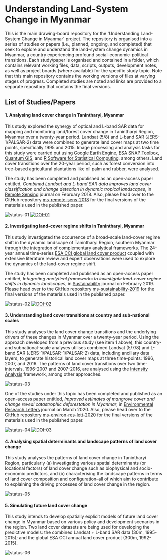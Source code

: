 # Understanding Land-System Change in Myanmar
This is the main drawing-board repository for the 'Understanding Land-System Change in Myanmar' project. The repository is organised into a series of studies or papers (i.e., planned, ongoing, and completed) that seek to explore and understand the land-system change dynamics in Myanmar, a country experiencing profound social-economic-political transitions. Each study/paper is organised and contained in a folder, which contains relevant working files, data, scripts, outputs, development notes, as well as project boards (where available) for the specific study topic. Note that this main repository contains the working versions of files at varying stages of progress. Completed studies are noted and links are provided to a separate repository that contains the final versions.

## List of Studies/Papers

#### 1. Analysing land cover change in Tanintharyi, Myanmar
This study explored the synergy of optical and L-band SAR data for mapping and monitoring land/forest cover change in Tanintharyi Region, Myanmar over a twenty-year period. Landsat (5/8) and L-band SAR (JERS-1/PALSAR-2) data were combined to generate land cover maps at two time points, specifically 1995 and 2015. Image processing and analysis tasks for this study were carried out using [Google Earth Engine](https://earthengine.google.com), [ESA SNAP Toolbox](https://earthengine.google.com), [Quantum GIS](http://www.qgis.org), and [R Software for Statistical Computing](https://www.r-project.org), among others. Land cover transitions over the 20-year period, such as forest conversion into tree-based agricultural plantations like oil palm and rubber, were analysed.

The study has been completed and published as an open-access paper entitled, *Combined Landsat and L-band SAR data improves land cover classification and change detection in dynamic tropical landscapes*, in [Remote Sensing](http://www.mdpi.com/journal/remotesensing) journal on February 2018. Also, please head over to the GitHub repository [ms-remote-sens-2018](https://github.com/dondealban/ms-remote-sens-2018) for the final versions of the materials used in the published paper.

![status-01](https://img.shields.io/badge/status-completed-red.svg)
[![DOI-01](https://img.shields.io/badge/DOI-10.3390%2Frs10020306-blue.svg)](https://doi.org/10.3390/rs10020306)

#### 2. Investigating land-cover regime shifts in Tanintharyi, Myanmar
This study investigated the occurrence of a broad-scale land-cover regime shift in the dynamic landscape of Tanintharyi Region, southern Myanmar through the integration of complementary analytical frameworks. The 24-year annual time-series [ESA CCI global land cover product](https://www.esa-landcover-cci.org) coupled with extensive literature review and expert observations were used to explore the dynamics of the land-cover regime shift.

The study has been completed and published as an open-access paper entitled, *Integrating analytical frameworks to investigate land-cover regime shifts in dynamic landscapes*, in [Sustainability](https://www.mdpi.com/journal/sustainability) journal on February 2019. Please head over to the GitHub repository [ms-sustainability-2019](https://github.com/dondealban/ms-sustainability-2019) for the final versions of the materials used in the published paper.

![status-02](https://img.shields.io/badge/status-completed-red.svg)
[![DOI-02](https://img.shields.io/badge/DOI-10.3390%2Fsu11041139-blue.svg)](https://doi.org/10.3390/su11041139)

#### 3. Understanding land cover transitions at country and sub-national scales
This study analyses the land cover change transitions and the underlying drivers of these changes in Myanmar over a twenty-year period. Using the approach developed from a previous study (see item 1 above), this country- and subnational-scale analyses utilises combined Landsat (5/7/8) and L-band SAR (JERS-1/PALSAR-1/PALSAR-2) data, including ancillary data layers, to generate historical land cover maps at three time-points: 1996, 2007, and 2016. The patterns of land cover transitions over two time-intervals, 1996-2007 and 2007-2016, are analysed using the [Intensity Analysis](https://www.sciencedirect.com/science/article/pii/S0169204612000618) framework, among other approaches.

![status-03](https://img.shields.io/badge/status-ongoing-brightgreen.svg)

One of the studies under this topic has been completed and published as an open-access paper entitled, *Improved estimates of mangrove cover and change reveal catastrophic deforestation in Myanmar*, in [Environmental Research Letters](https://iopscience.iop.org/journal/1748-9326) journal on March 2020. Also, please head over to the GitHub repository [ms-environ-res-lett-2020](https://github.com/dondealban/ms-environ-res-lett-2020) for the final versions of the materials used in the published paper.

![status-04](https://img.shields.io/badge/status-completed-red.svg)
[![DOI-03](https://img.shields.io/badge/DOI-10.1088%2F1748--9326%2Fab666d-blue.svg)](https://doi.org/10.1088/1748-9326/ab666d)

#### 4. Analysing spatial determinants and landscape patterns of land cover change
This study analyses the patterns of land cover change in Tanintharyi Region, particularly (a) investigating various spatial determinants (or locational factors) of land cover change such as biophysical and socio-economic predictors, and (b) characterising the landscape patterns in terms of land cover composition and configuration–all of which aim to contribute to explaining the driving processes of land cover change in the region.

![status-05](https://img.shields.io/badge/status-ongoing-brightgreen.svg)

#### 5. Simulating future land cover change
This study intends to develop spatially explicit models of future land cover change in Myanmar based on various policy and development scenarios in the region. Two land cover datasets are being used for developing the predictive models: the combined Landsat + L-band SAR data (30m, 1995-2015); and the global ESA CCI annual land cover product (300m, 1992-2015).

![status-06](https://img.shields.io/badge/status-on--hold-orange.svg)
